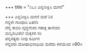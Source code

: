 +++
title = "೦೬೦ ಎನ್ನನೀಕ್ಷಿಸಿ ಮಗನೆ"

+++
ಎನ್ನನೀಕ್ಷಿಸಿ ಮಗನೆ ಮರೆ ನಿನ  
ಗನ್ಯಳೇ ಗಾಂಧಾರಿ ಪಿತನೆಂ  
ದೆನ್ನ ಕಾಬಿರಿ ವೃದ್ಧನೆಂದು ಗತಾಕ್ಷ ತಾನೆಂದು  
ಮನ್ನಿಸುವಿರೆಲೆ ಮಕ್ಕಳಿರ ಸಂ  
ಪನ್ನಸತ್ಯರು ನೀವು ಕರ್ಮಿಗ  
ಳೆನ್ನವರು ದೋಷಾಭಿಸಂಧಿಯ ಮರೆದು ಕಳೆಯೆಂದ    ॥60॥